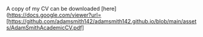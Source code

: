 A copy of my CV can be downloaded [here](https://docs.google.com/viewer?url=[https://github.com/adamsmith142/adamsmith142.github.io/blob/main/assets/AdamSmithAcademicCV.pdf]
